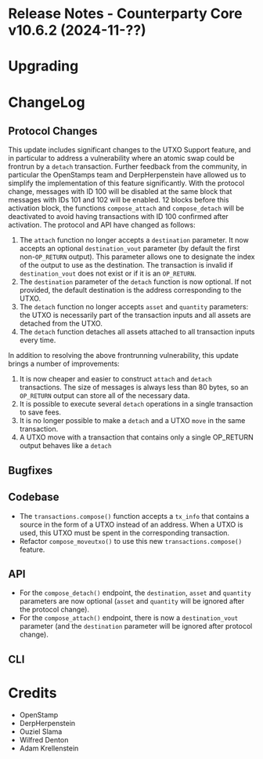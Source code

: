 # Release Notes - Counterparty Core v10.6.2 (2024-11-??)



# Upgrading

# ChangeLog

## Protocol Changes

This update includes significant changes to the UTXO Support feature, and in particular to address a vulnerability where an atomic swap could be frontrun by a `detach` transaction. Further feedback from the community, in particular the OpenStamps team and DerpHerpenstein have allowed us to simplify the implementation of this feature significantly. With the protocol change, messages with ID 100 will be disabled at the same block that messages with IDs 101 and 102 will be enabled. 12 blocks before this activation block, the functions `compose_attach` and `compose_detach` will be deactivated to avoid having transactions with ID 100 confirmed after activation. The protocol and API have changed as follows:

1. The `attach` function no longer accepts a `destination` parameter. It now accepts an optional `destination_vout` parameter (by default the first non-`OP_RETURN` output). This parameter allows one to designate the index of the output to use as the destination. The transaction is invalid if `destination_vout` does not exist or if it is an `OP_RETURN`.
1. The `destination` parameter of the `detach` function is now optional. If not provided, the default destination is the address corresponding to the UTXO.
1. The `detach` function no longer accepts `asset` and `quantity` parameters: the UTXO is necessarily part of the transaction inputs and all assets are detached from the UTXO.
1. The `detach` function detaches all assets attached to all transaction inputs every time.

In addition to resolving the above frontrunning vulnerability, this update brings a number of improvements:

1. It is now cheaper and easier to construct `attach` and `detach` transactions. The size of messages is always less than 80 bytes, so an `OP_RETURN` output can store all of the necessary data.
1. It is possible to execute several `detach` operations in a single transaction to save fees.
1. It is no longer possible to make a `detach` and a UTXO `move` in the same transaction.
1. A UTXO move with a transaction that contains only a single OP_RETURN output behaves like a `detach`

## Bugfixes



## Codebase

- The `transactions.compose()` function accepts a `tx_info` that contains a source in the form of a UTXO instead of an address. When a UTXO is used, this UTXO must be spent in the corresponding transaction.
- Refactor `compose_moveutxo()` to use this new `transactions.compose()` feature.


## API

- For the `compose_detach()` endpoint, the `destination`, `asset` and `quantity` parameters are now optional (`asset` and `quantity` will be ignored after the protocol change).
- For the `compose_attach()` endpoint, there is now a `destination_vout` parameter (and the `destination` parameter will be ignored after protocol change).

## CLI


# Credits

* OpenStamp
* DerpHerpenstein
* Ouziel Slama
* Wilfred Denton
* Adam Krellenstein
